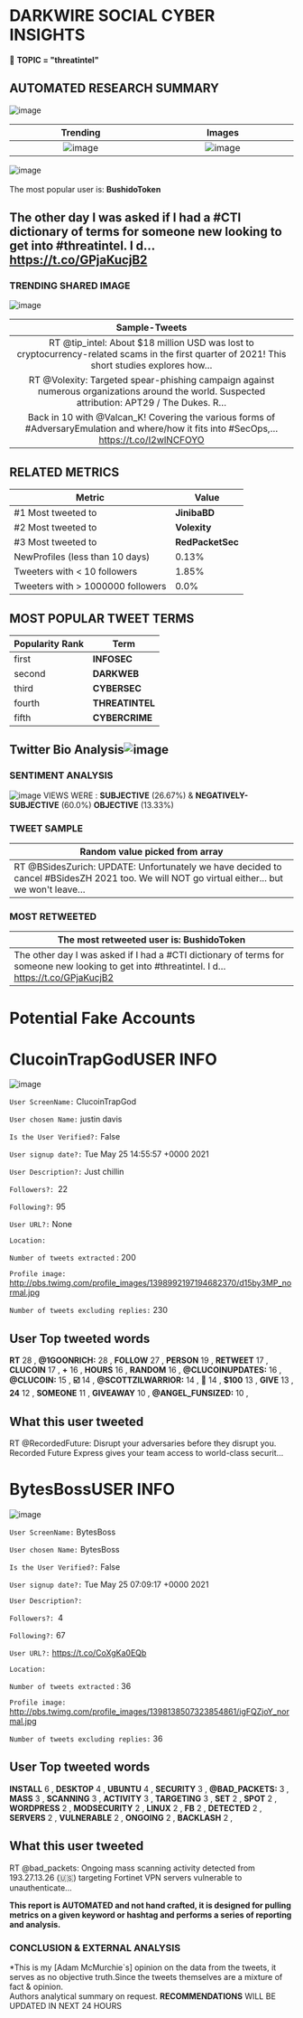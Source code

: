 # DARKWIRE SOCIAL CYBER INSIGHTS 
&#x1F34E; **TOPIC = "threatintel"**

## AUTOMATED RESEARCH SUMMARY
  ![image](darkLogo.png)   

|  Trending  |   Images | 
:-------------------------:|:-------------------------:
|  ![image](assets/threatintel/imageFile1.jpg)     <img width=200/> | ![image](assets/threatintel/imageFile2.jpg) <img width=200/> |   
 
 
![image](assets/threatintel/TWEETS.png)
<br></br>
The most popular user is: **BushidoToken**  
 

## The other day I was asked if I had a #CTI dictionary of terms for someone new looking to get into #threatintel. I d… https://t.co/GPjaKucjB2 

  




### TRENDING SHARED IMAGE

![image](assets/threatintel/twitterPostedImage.png)



|                **Sample-Tweets**        |
| :-------------: |
| RT @tip_intel: About $18 million USD was lost to cryptocurrency-related scams in the first quarter of 2021! This short studies explores how… |
| RT @Volexity: Targeted spear-phishing campaign against numerous organizations around the world. Suspected attribution: APT29 / The Dukes. R… |
| Back in 10 with @Valcan_K! Covering the various forms of #AdversaryEmulation and where/how it fits into #SecOps,… https://t.co/I2wlNCFOYO |

## RELATED METRICS<br>
| Metric | Value |
| ------------- | ------------- |
| #1 Most tweeted to  | **JinibaBD** |
| #2 Most tweeted to  | **Volexity** |
| #3 Most tweeted to  | **RedPacketSec** |
| NewProfiles (less than 10 days) | 0.13%  |
| Tweeters with < 10 followers  | 1.85%|
| Tweeters with > 1000000 followers  | 0.0%  |



## MOST POPULAR TWEET TERMS 


| Popularity Rank  | Term |
| ------------- | ------------- |
| first  | **INFOSEC**  |
| second  | **DARKWEB**  |
| third  | **CYBERSEC** |
| fourth  | **THREATINTEL**  |
| fifth  | **CYBERCRIME**  |


## Twitter Bio Analysis![image](assets/threatintel/BIO.png)
### SENTIMENT ANALYSIS
![image](assets/threatintel/sentiment.png)
VIEWS WERE : **SUBJECTIVE**  (26.67%) & **NEGATIVELY-SUBJECTIVE** (60.0%) **OBJECTIVE** (13.33%)

### TWEET SAMPLE 
| Random value picked from array |
| ------------- |
|RT @BSidesZurich: UPDATE: Unfortunately we have decided to cancel #BSidesZH 2021 too. We will NOT go virtual either... but we won't leave… |

### MOST RETWEETED 

| The most retweeted user is: **BushidoToken**  |
| ------------- |
| The other day I was asked if I had a #CTI dictionary of terms for someone new looking to get into #threatintel. I d… https://t.co/GPjaKucjB2 |

# Potential Fake Accounts
 
# ClucoinTrapGodUSER INFO
![image](http://pbs.twimg.com/profile_images/1398992197194682370/d15by3MP_normal.jpg)
 
`User ScreenName:` ClucoinTrapGod 
 
`User chosen Name:` justin davis 
 
`Is the User Verified?:` False 
 
`User signup date?:` Tue May 25 14:55:57 +0000 2021 
 
`User Description?:` Just chillin 
 
`Followers?: `22 
 
`Following?:` 95 
 
`User URL?:` None 
 
`Location:`  
 
`Number of tweets extracted`  : 200 
 
`Profile image:` http://pbs.twimg.com/profile_images/1398992197194682370/d15by3MP_normal.jpg 
 
`Number of tweets excluding replies:` 230 
 

 

 
## User Top tweeted words 
 
**RT** 28 , **@1GOONRICH:** 28 , **FOLLOW** 27 , **PERSON** 19 , **RETWEET** 17 , **CLUCOIN** 17 , **+** 16 , **HOURS** 16 , **RANDOM** 16 , **@CLUCOINUPDATES:** 16 , **@CLUCOIN:** 15 , **☑️** 14 , **@SCOTTZILWARRIOR:** 14 , **💎** 14 , **$100** 13 , **GIVE** 13 , **24** 12 , **SOMEONE** 11 , **GIVEAWAY** 10 , **@ANGEL_FUNSIZED:** 10 , 
 
## What this user tweeted
 
RT @RecordedFuture: Disrupt your adversaries before they disrupt you. Recorded Future Express gives your team access to world-class securit…
 
# BytesBossUSER INFO
![image](http://pbs.twimg.com/profile_images/1398138507323854861/igFQZjoY_normal.jpg)
 
`User ScreenName:` BytesBoss 
 
`User chosen Name:` BytesBoss 
 
`Is the User Verified?:` False 
 
`User signup date?:` Tue May 25 07:09:17 +0000 2021 
 
`User Description?:`  
 
`Followers?: `4 
 
`Following?:` 67 
 
`User URL?:` https://t.co/CoXgKa0EQb 
 
`Location:`  
 
`Number of tweets extracted`  : 36 
 
`Profile image:` http://pbs.twimg.com/profile_images/1398138507323854861/igFQZjoY_normal.jpg 
 
`Number of tweets excluding replies:` 36 
 

 

 
## User Top tweeted words 
 
**INSTALL** 6 , **DESKTOP** 4 , **UBUNTU** 4 , **SECURITY** 3 , **@BAD_PACKETS:** 3 , **MASS** 3 , **SCANNING** 3 , **ACTIVITY** 3 , **TARGETING** 3 , **SET** 2 , **SPOT** 2 , **WORDPRESS** 2 , **MODSECURITY** 2 , **LINUX** 2 , **FB** 2 , **DETECTED** 2 , **SERVERS** 2 , **VULNERABLE** 2 , **ONGOING** 2 , **BACKLASH** 2 , 
 
## What this user tweeted
 
RT @bad_packets: Ongoing mass scanning activity detected from 193.27.13.26 (🇺🇸) targeting Fortinet VPN servers vulnerable to unauthenticate…
 

<b> This report is AUTOMATED and not hand crafted, it is designed for pulling metrics on a given keyword or hashtag and performs a series of reporting and analysis.</b>  
### CONCLUSION & EXTERNAL ANALYSIS

*This is my [Adam McMurchie`s] opinion on the data from the tweets, it serves as no objective truth.Since the tweets themselves are a mixture of fact & opinion.<br>
Authors analytical summary on request.
**RECOMMENDATIONS** WILL BE UPDATED IN NEXT  24 HOURS <br>